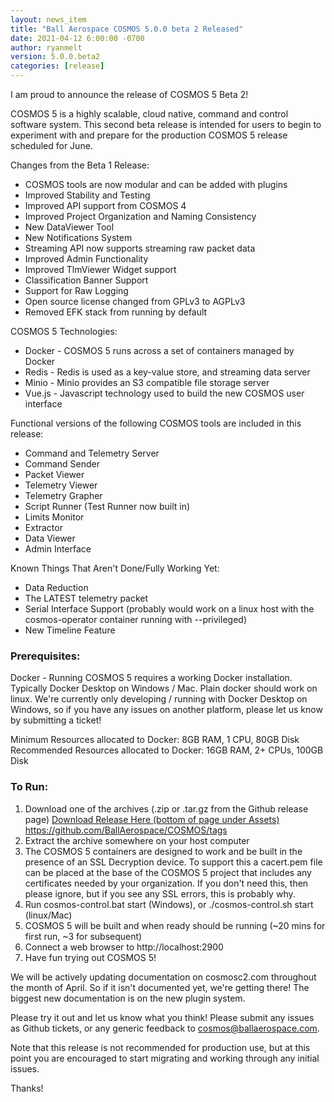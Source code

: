 ```yaml
---
layout: news_item
title: "Ball Aerospace COSMOS 5.0.0 beta 2 Released"
date: 2021-04-12 6:00:00 -0700
author: ryanmelt
version: 5.0.0.beta2
categories: [release]
---
```


I am proud to announce the release of COSMOS 5 Beta 2!

COSMOS 5 is a highly scalable, cloud native, command and control software system. This second beta release is intended for users to begin to experiment with and prepare for the production COSMOS 5 release scheduled for June.

Changes from the Beta 1 Release:

- COSMOS tools are now modular and can be added with plugins
- Improved Stability and Testing
- Improved API support from COSMOS 4
- Improved Project Organization and Naming Consistency
- New DataViewer Tool
- New Notifications System
- Streaming API now supports streaming raw packet data
- Improved Admin Functionality
- Improved TlmViewer Widget support
- Classification Banner Support
- Support for Raw Logging
- Open source license changed from GPLv3 to AGPLv3
- Removed EFK stack from running by default

COSMOS 5 Technologies:

- Docker - COSMOS 5 runs across a set of containers managed by Docker
- Redis - Redis is used as a key-value store, and streaming data server
- Minio - Minio provides an S3 compatible file storage server
- Vue.js - Javascript technology used to build the new COSMOS user interface

Functional versions of the following COSMOS tools are included in this release:

- Command and Telemetry Server
- Command Sender
- Packet Viewer
- Telemetry Viewer
- Telemetry Grapher
- Script Runner (Test Runner now built in)
- Limits Monitor
- Extractor
- Data Viewer
- Admin Interface

Known Things That Aren't Done/Fully Working Yet:

- Data Reduction
- The LATEST telemetry packet
- Serial Interface Support (probably would work on a linux host with the cosmos-operator container running with --privileged)
- New Timeline Feature

### Prerequisites:

Docker - Running COSMOS 5 requires a working Docker installation. Typically Docker Desktop on Windows / Mac. Plain docker should work on linux. We're currently only developing / running with Docker Desktop on Windows, so if you have any issues on another platform, please let us know by submitting a ticket!

Minimum Resources allocated to Docker: 8GB RAM, 1 CPU, 80GB Disk
Recommended Resources allocated to Docker: 16GB RAM, 2+ CPUs, 100GB Disk

### To Run:

1. Download one of the archives (.zip or .tar.gz from the Github release page) [Download Release Here (bottom of page under Assets)](https://github.com/BallAerospace/COSMOS/releases/tag/v5.0.0.beta.2)
https://github.com/BallAerospace/COSMOS/tags
2. Extract the archive somewhere on your host computer
3. The COSMOS 5 containers are designed to work and be built in the presence of an SSL Decryption device. To support this a cacert.pem file can be placed at the base of the COSMOS 5 project that includes any certificates needed by your organization. If you don't need this, then please ignore, but if you see any SSL errors, this is probably why.
4. Run cosmos-control.bat start (Windows), or ./cosmos-control.sh start (linux/Mac)
5. COSMOS 5 will be built and when ready should be running (~20 mins for first run, ~3 for subsequent)
6. Connect a web browser to http://localhost:2900
7. Have fun trying out COSMOS 5!

We will be actively updating documentation on cosmosc2.com throughout the month of April. So if it isn't documented yet, we're getting there! The biggest new documentation is on the new plugin system.

Please try it out and let us know what you think! Please submit any issues as Github tickets, or any generic feedback to cosmos@ballaerospace.com.

Note that this release is not recommended for production use, but at this point you are encouraged to start migrating and working through any initial issues.

Thanks!
